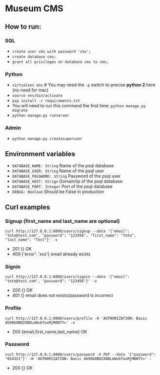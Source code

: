 # Museum CMS

## How to run:

### SQL

 * `create user cms with password 'cms';`
 * `create database cms;`
 * `grant all privileges on database cms to cms;`

### Python

 * `virtualenv env` # You may need the `-p` switch to precise __python 2__ here (no need for mac)
 * `source env/bin/activate`
 * `pip install -r requirements.txt`
 * You will need to run this command the first time: `python manage.py migrate`
 * `python manage.py runserver`

### Admin

 * `python manage.py createsuperuser`

## Environment variables

 * `DATABASE_NAME: String` Name of the psql database
 * `DATABASE_USER: String` Name of the psql user
 * `DATABASE_PASSWORD: String` Password of the psql user
 * `DATABASE_HOST: Strign` Domain/Ip of the psql database
 * `DATABASE_PORT: Integer` Port of the psql database
 * `DEBUG: Boolean` Should be False in production


## Curl examples

### Signup (first_name and last_name are optional)

`curl http://127.0.0.1:8000/users/signup --data '{"email": "toto@test.com", "password": "123456", "first_name": "Toto", "last_name": "Test"}' -v`

 * 201 {} OK
 * 409 {'error': 'xxx'} email already exists

### Signin

`curl http://127.0.0.1:8000/users/signin --data '{"email": "toto@test.com", "password": "123456"}' -v`

 * 200 {} OK
 * 401 {} email does not exists/password is incorrect

### Profile

`curl http://127.0.0.1:8000/users/profile -H 'AUTHORIZATION: Basic dG90b0B0ZXN0LmNvbToxMjM0NTY=' -v`

 * 200 {email,first_name,last_name} OK

### Password

`curl http://127.0.0.1:8000/users/password -X PUT --data '{"password": "654321"}' -H 'AUTHORIZATION: Basic dG90b0B0ZXN0LmNvbToxMjM0NTY=' -`

 * 200 {} OK
